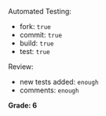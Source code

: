 Automated Testing:
  * fork: `true`
  * commit: `true`
  * build: `true`
  * test: `true`

Review:
  * new tests added: `enough`
  * comments: `enough`

**Grade: 6**
